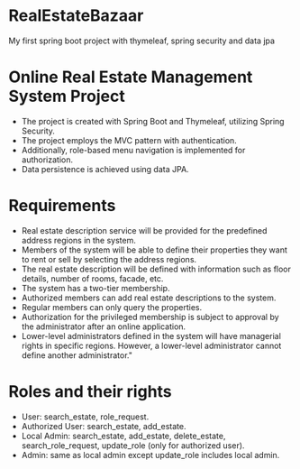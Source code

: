 # RealEstateBazaar
My first spring boot  project with thymeleaf, spring security and data jpa
# Online Real Estate Management System Project
- The project is created with Spring Boot and Thymeleaf, utilizing Spring Security. 
- The project employs the MVC pattern with authentication. 
- Additionally, role-based menu navigation is implemented for authorization.
- Data persistence is achieved using data JPA.
# Requirements
- Real estate description service will be provided for the predefined address regions in the system.
- Members of the system will be able to define their properties they want to rent or sell by selecting the address regions.
- The real estate description will be defined with information such as floor details, number of rooms, facade, etc.
- The system has a two-tier membership.
- Authorized members can add real estate descriptions to the system.
- Regular members can only query the properties.
- Authorization for the privileged membership is subject to approval by the administrator after an online application.
- Lower-level administrators defined in the system will have managerial rights in specific regions. However, a lower-level administrator cannot define another administrator."
# Roles and their rights
- User: search_estate, role_request.
- Authorized User: search_estate, add_estate.
- Local Admin: search_estate, add_estate, delete_estate, search_role_request, update_role (only for authorized user).
- Admin: same as local admin except update_role includes local admin.

